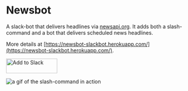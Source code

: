 # Newsbot

A slack-bot that delivers headlines via [newsapi.org](https://newsapi.org/). It adds both a slash-command and a bot that delivers scheduled news headlines.

More details at [https://newsbot-slackbot.herokuapp.com/](https://newsbot-slackbot.herokuapp.com/).


<a href="https://slack.com/oauth/authorize?&client_id=210281709219.215506405600&scope=commands,bot,chat:write:bot">
  <img
    alt="Add to Slack" height="40" width="139" 
    src="https://platform.slack-edge.com/img/add_to_slack.png"
    srcset="https://platform.slack-edge.com/img/add_to_slack.png 1x, https://platform.slack-edge.com/img/add_to_slack@2x.png 2x"
  />
</a>

![a gif of the slash-command in action](https://s3-us-west-2.amazonaws.com/s.cdpn.io/504344/newsbot.gif)
